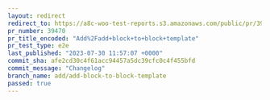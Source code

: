 ```yaml
---
layout: redirect
redirect_to: https://a8c-woo-test-reports.s3.amazonaws.com/public/pr/39470/e2e/index.html
pr_number: 39470
pr_title_encoded: "Add%2Fadd+block+to+block+template"
pr_test_type: e2e
last_published: "2023-07-30 11:57:07 +0000"
commit_sha: afe2cd30c4f61acc94457a5dc39cfc0c4f455bfd
commit_message: "Changelog"
branch_name: add/add-block-to-block-template
passed: true
---
```

